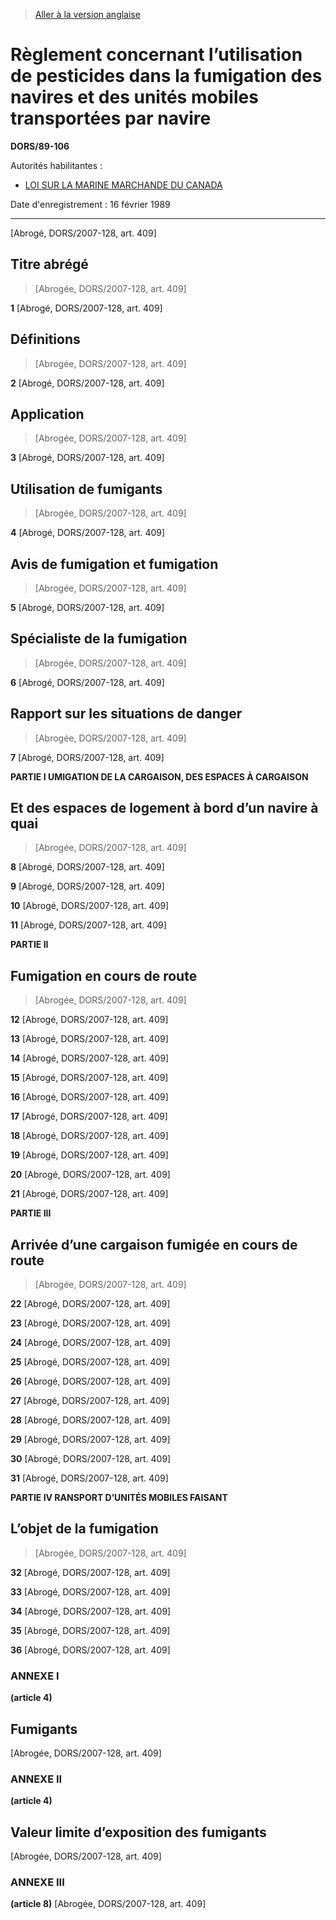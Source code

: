 > [Aller à la version anglaise](/en/Regulations/Statutory%20Orders%20and%20Regulations/89/106.md)

# Règlement concernant l’utilisation de pesticides dans la fumigation des navires et des unités mobiles transportées par navire

**DORS/89-106**

Autorités habilitantes : 
- [LOI SUR LA MARINE MARCHANDE DU CANADA](/fr/Lois/Lois%20révisées%20du%20Canada/S/S-9.md)

Date d'enregistrement : 16 février 1989

----------


[Abrogé, DORS/2007-128, art. 409]



## Titre abrégé
> [Abrogée, DORS/2007-128, art. 409]



**1** [Abrogé, DORS/2007-128, art. 409]




## Définitions
> [Abrogée, DORS/2007-128, art. 409]



**2** [Abrogé, DORS/2007-128, art. 409]




## Application
> [Abrogée, DORS/2007-128, art. 409]



**3** [Abrogé, DORS/2007-128, art. 409]




## Utilisation de fumigants
> [Abrogée, DORS/2007-128, art. 409]



**4** [Abrogé, DORS/2007-128, art. 409]




## Avis de fumigation et fumigation
> [Abrogée, DORS/2007-128, art. 409]



**5** [Abrogé, DORS/2007-128, art. 409]




## Spécialiste de la fumigation
> [Abrogée, DORS/2007-128, art. 409]



**6** [Abrogé, DORS/2007-128, art. 409]




## Rapport sur les situations de danger
> [Abrogée, DORS/2007-128, art. 409]



**7** [Abrogé, DORS/2007-128, art. 409]




**PARTIE I UMIGATION DE LA CARGAISON, DES ESPACES À CARGAISON** 
## Et des espaces de logement à bord d’un navire à quai
> [Abrogée, DORS/2007-128, art. 409]



**8** [Abrogé, DORS/2007-128, art. 409]



**9** [Abrogé, DORS/2007-128, art. 409]



**10** [Abrogé, DORS/2007-128, art. 409]



**11** [Abrogé, DORS/2007-128, art. 409]




**PARTIE II** 
## Fumigation en cours de route
> [Abrogée, DORS/2007-128, art. 409]



**12** [Abrogé, DORS/2007-128, art. 409]



**13** [Abrogé, DORS/2007-128, art. 409]



**14** [Abrogé, DORS/2007-128, art. 409]



**15** [Abrogé, DORS/2007-128, art. 409]



**16** [Abrogé, DORS/2007-128, art. 409]



**17** [Abrogé, DORS/2007-128, art. 409]



**18** [Abrogé, DORS/2007-128, art. 409]



**19** [Abrogé, DORS/2007-128, art. 409]



**20** [Abrogé, DORS/2007-128, art. 409]



**21** [Abrogé, DORS/2007-128, art. 409]




**PARTIE III** 
## Arrivée d’une cargaison fumigée en cours de route
> [Abrogée, DORS/2007-128, art. 409]



**22** [Abrogé, DORS/2007-128, art. 409]



**23** [Abrogé, DORS/2007-128, art. 409]



**24** [Abrogé, DORS/2007-128, art. 409]



**25** [Abrogé, DORS/2007-128, art. 409]



**26** [Abrogé, DORS/2007-128, art. 409]



**27** [Abrogé, DORS/2007-128, art. 409]



**28** [Abrogé, DORS/2007-128, art. 409]



**29** [Abrogé, DORS/2007-128, art. 409]



**30** [Abrogé, DORS/2007-128, art. 409]



**31** [Abrogé, DORS/2007-128, art. 409]




**PARTIE IV RANSPORT D’UNITÉS MOBILES FAISANT** 
## L’objet de la fumigation
> [Abrogée, DORS/2007-128, art. 409]



**32** [Abrogé, DORS/2007-128, art. 409]



**33** [Abrogé, DORS/2007-128, art. 409]



**34** [Abrogé, DORS/2007-128, art. 409]



**35** [Abrogé, DORS/2007-128, art. 409]



**36** [Abrogé, DORS/2007-128, art. 409]




### **ANNEXE I** 
**(article 4)**
## Fumigants
[Abrogée, DORS/2007-128, art. 409]




### **ANNEXE II** 
**(article 4)**
## Valeur limite d’exposition des fumigants
[Abrogée, DORS/2007-128, art. 409]




### **ANNEXE III** 
**(article 8)**
[Abrogée, DORS/2007-128, art. 409]


